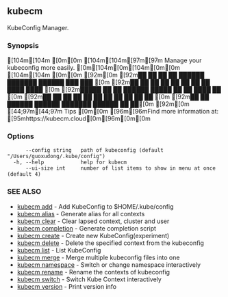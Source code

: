 ## kubecm

KubeConfig Manager.

### Synopsis


[104m[104m                                                   [0m[0m
[104m[104m[97m[97m        Manage your kubeconfig more easily.        [0m[104m[0m[104m[0m[0m
[104m[104m                                                   [0m[0m
[92m[0m
[92m██   ██ ██    ██ ██████  ███████  ██████ ███    ███ [0m
[92m██  ██  ██    ██ ██   ██ ██      ██      ████  ████ [0m
[92m█████   ██    ██ ██████  █████   ██      ██ ████ ██ [0m
[92m██  ██  ██    ██ ██   ██ ██      ██      ██  ██  ██ [0m
[92m██   ██  ██████  ██████  ███████  ██████ ██      ██[0m
[92m[0m
[44;97m[44;97m Tips [0m[0m [96m[96mFind more information at: [95mhttps://kubecm.cloud[0m[96m[0m[0m


### Options

```
      --config string   path of kubeconfig (default "/Users/guoxudong/.kube/config")
  -h, --help            help for kubecm
      --ui-size int     number of list items to show in menu at once (default 4)
```

### SEE ALSO

* [kubecm add](kubecm_add.md)	 - Add KubeConfig to $HOME/.kube/config
* [kubecm alias](kubecm_alias.md)	 - Generate alias for all contexts
* [kubecm clear](kubecm_clear.md)	 - Clear lapsed context, cluster and user
* [kubecm completion](kubecm_completion.md)	 - Generate completion script
* [kubecm create](kubecm_create.md)	 - Create new KubeConfig(experiment)
* [kubecm delete](kubecm_delete.md)	 - Delete the specified context from the kubeconfig
* [kubecm list](kubecm_list.md)	 - List KubeConfig
* [kubecm merge](kubecm_merge.md)	 - Merge multiple kubeconfig files into one
* [kubecm namespace](kubecm_namespace.md)	 - Switch or change namespace interactively
* [kubecm rename](kubecm_rename.md)	 - Rename the contexts of kubeconfig
* [kubecm switch](kubecm_switch.md)	 - Switch Kube Context interactively
* [kubecm version](kubecm_version.md)	 - Print version info

